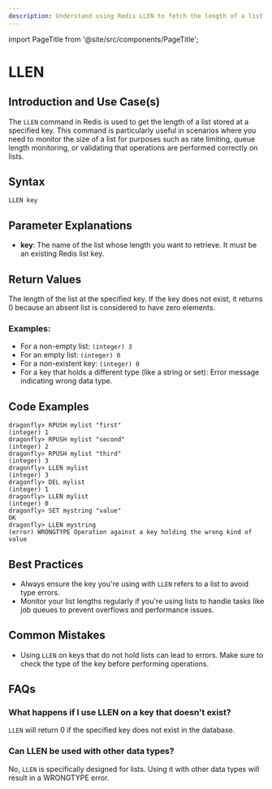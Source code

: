 ```yaml
---
description: Understand using Redis LLEN to fetch the length of a list to manage data effectively.
---
```


import PageTitle from '@site/src/components/PageTitle';

# LLEN

<PageTitle title="Redis LLEN Explained (Better Than Official Docs)" />

## Introduction and Use Case(s)

The `LLEN` command in Redis is used to get the length of a list stored at a specified key. This command is particularly useful in scenarios where you need to monitor the size of a list for purposes such as rate limiting, queue length monitoring, or validating that operations are performed correctly on lists.

## Syntax

```plaintext
LLEN key
```

## Parameter Explanations

- **key**: The name of the list whose length you want to retrieve. It must be an existing Redis list key.

## Return Values

The length of the list at the specified key. If the key does not exist, it returns 0 because an absent list is considered to have zero elements.

### Examples:

- For a non-empty list: `(integer) 3`
- For an empty list: `(integer) 0`
- For a non-existent key: `(integer) 0`
- For a key that holds a different type (like a string or set): Error message indicating wrong data type.

## Code Examples

```cli
dragonfly> RPUSH mylist "first"
(integer) 1
dragonfly> RPUSH mylist "second"
(integer) 2
dragonfly> RPUSH mylist "third"
(integer) 3
dragonfly> LLEN mylist
(integer) 3
dragonfly> DEL mylist
(integer) 1
dragonfly> LLEN mylist
(integer) 0
dragonfly> SET mystring "value"
OK
dragonfly> LLEN mystring
(error) WRONGTYPE Operation against a key holding the wrong kind of value
```

## Best Practices

- Always ensure the key you're using with `LLEN` refers to a list to avoid type errors.
- Monitor your list lengths regularly if you're using lists to handle tasks like job queues to prevent overflows and performance issues.

## Common Mistakes

- Using `LLEN` on keys that do not hold lists can lead to errors. Make sure to check the type of the key before performing operations.

## FAQs

### What happens if I use LLEN on a key that doesn't exist?

`LLEN` will return 0 if the specified key does not exist in the database.

### Can LLEN be used with other data types?

No, `LLEN` is specifically designed for lists. Using it with other data types will result in a WRONGTYPE error.
